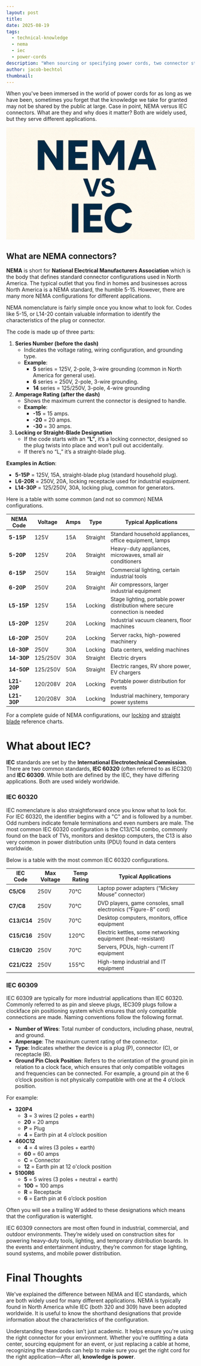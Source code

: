 ```yaml
---
layout: post
title: 
date: 2025-08-19
tags:
  - technical-knowledge
  - nema
  - iec
  - power-cords
description: "When sourcing or specifying power cords, two connector standards dominate the landscape: NEMA and IEC."
author: jacob-bechtol
thumbnail:
---
```

When you've been immersed in the world of power cords for as long as we have been, sometimes you forget that the knowledge we take for granted may not be shared by the public at large.  Case in point, NEMA versus IEC connectors.  What are they and why does it matter?  Both are widely used, but they serve different applications.

![](/assets/images/posts/NEMA-vs-IEC.png)
## What are NEMA connectors?

**NEMA** is short for **National Electrical Manufacturers Association** which is the body that defines standard connector configurations used in North America. The typical outlet that you find in homes and businesses across North America is a NEMA standard, the humble 5-15.  However, there are many more NEMA configurations for different applications. 

NEMA nomenclature is fairly simple once you know what to look for. Codes like 5-15, or L14-20 contain valuable information to identify the characteristics of the plug or connector.  

The code is made up of three parts:

1. **Series Number (before the dash)**    
    - Indicates the voltage rating, wiring configuration, and grounding type.        
    - **Example**:        
        - **5** series = 125V, 2-pole, 3-wire grounding (common in North America for general use).
        - **6** series = 250V, 2-pole, 3-wire grounding.
        - **14** series = 125/250V, 3-pole, 4-wire grounding
2. **Amperage Rating (after the dash)**
    - Shows the maximum current the connector is designed to handle.
    - **Example**:
        - **-15** = 15 amps.
        - **-20** = 20 amps.
        - **-30** = 30 amps.
3. **Locking or Straight-Blade Designation**    
    - If the code starts with an **“L”**, it’s a locking connector, designed so the plug twists into place and won’t pull out accidentally.
    - If there’s no “L,” it’s a straight-blade plug.

**Examples in Action**:
- **5-15P** = 125V, 15A, straight-blade plug (standard household plug).
- **L6-20R** = 250V, 20A, locking receptacle used for industrial equipment.
- **L14-30P** = 125/250V, 30A, locking plug, common for generators.

Here is a table with some common (and not so common) NEMA configurations.

| NEMA Code   | Voltage  | Amps | Type     | Typical Applications                                                          |
| ----------- | -------- | ---- | -------- | ----------------------------------------------------------------------------- |
| **5-15P**   | 125V     | 15A  | Straight | Standard household appliances, office equipment, lamps                        |
| **5-20P**   | 125V     | 20A  | Straight | Heavy-duty appliances, microwaves, small air conditioners                     |
| **6-15P**   | 250V     | 15A  | Straight | Commercial lighting, certain industrial tools                                 |
| **6-20P**   | 250V     | 20A  | Straight | Air compressors, larger industrial equipment                                  |
| **L5-15P**  | 125V     | 15A  | Locking  | Stage lighting, portable power distribution where secure connection is needed |
| **L5-20P**  | 125V     | 20A  | Locking  | Industrial vacuum cleaners, floor machines                                    |
| **L6-20P**  | 250V     | 20A  | Locking  | Server racks, high-powered machinery                                          |
| **L6-30P**  | 250V     | 30A  | Locking  | Data centers, welding machines                                                |
| **14-30P**  | 125/250V | 30A  | Straight | Electric dryers                                                               |
| **14-50P**  | 125/250V | 50A  | Straight | Electric ranges, RV shore power, EV chargers                                  |
| **L21-20P** | 120/208V | 20A  | Locking  | Portable power distribution for events                                        |
| **L21-30P** | 120/208V | 30A  | Locking  | Industrial machinery, temporary power systems                                 |
For a complete guide of NEMA configurations, our [locking](https://www.stayonline.com/product-resources/nema-locking-reference-chart.asp) and [straight blade](https://www.stayonline.com/product-resources/nema-straight-blade-reference-chart.asp) reference charts.
# What about IEC?

**IEC** standards are set by the **International Electrotechnical Commission**.  There are two common standards, **IEC 60320** (often referred to as IEC320) and **IEC 60309**.  While both are defined by the IEC, they have differing applications. Both are used widely worldwide.

### IEC 60320

IEC nomenclature is also straightforward once you know what to look for.  For IEC 60320, the identifier begins with a "C" and is followed by a number.  Odd numbers indicate female terminations and even numbers are male. The most common IEC 60320 configuration is the C13/C14 combo, commonly found on the back of TVs, monitors and desktop computers, the C13 is also very common in power distribution units (PDU) found in data centers worldwide.

Below is a table with the most common IEC 60320 configurations.

| IEC Code    | Max Voltage | Temp Rating | Typical Applications                                            |
| ----------- | ----------- | ----------- | --------------------------------------------------------------- |
| **C5/C6**   | 250V        | 70°C        | Laptop power adapters (“Mickey Mouse” connector)                |
| **C7/C8**   | 250V        | 70°C        | DVD players, game consoles, small electronics (“Figure-8” cord) |
| **C13/C14** | 250V        | 70°C        | Desktop computers, monitors, office equipment                   |
| **C15/C16** | 250V        | 120°C       | Electric kettles, some networking equipment (heat-resistant)    |
| **C19/C20** | 250V        | 70°C        | Servers, PDUs, high-current IT equipment                        |
| **C21/C22** | 250V        | 155°C       | High-temp industrial and IT equipment                           |
### IEC 60309

IEC 60309 are typically for more industrial applications than IEC 60320.  Commonly referred to as pin and sleeve plugs, IEC309 plugs follow a clockface pin positioning system which ensures that only compatible connections are made.  Naming conventions follow the following format.

- **Number of Wires**: Total number of conductors, including phase, neutral, and ground.
- **Amperage**: The maximum current rating of the connector.
- **Type**: Indicates whether the device is a plug (P), connector (C), or receptacle (R). 
- **Ground Pin Clock Position**: Refers to the orientation of the ground pin in relation to a clock face, which ensures that only compatible voltages and frequencies can be connected. For example, a ground pin at the 6 o’clock position is not physically compatible with one at the 4 o’clock position.

For example:

- **320P4**
    - **3** = 3 wires (2 poles + earth)
    - **20** = 20 amps
    - **P** = Plug        
    - **4** = Earth pin at 4 o’clock position
- **460C12**
	- **4** = 4 wires (3 poles + earth)
	- **60** = 60 amps
	- **C** = Connector
	- **12** = Earth pin at 12 o'clock position
- **5100R6**    
    - **5** = 5 wires (3 poles + neutral + earth)        
    - **100** = 100 amps        
    - **R** = Receptacle        
    - **6** = Earth pin at 6 o’clock position

Often you will see a trailing W added to these designations which means that the configuration is watertight. 

IEC 60309 connectors are most often found in industrial, commercial, and outdoor environments. They’re widely used on construction sites for powering heavy-duty tools, lighting, and temporary distribution boards. In the events and entertainment industry, they’re common for stage lighting, sound systems, and mobile power distribution. 

# Final Thoughts

We've explained the difference between NEMA and IEC standards, which are both widely used for many different applications. NEMA is typically found in North America while IEC (both 320 and 309) have been adopted worldwide. It is useful to know the shorthand designations that provide information about the characteristics of the configuration.

Understanding these codes isn’t just academic. It helps ensure you're using the right connector for your environment. Whether you're outfitting a data center, sourcing equipment for an event, or just replacing a cable at home, recognizing the standards can help to make sure you get the right cord for the right application—After all, **knowledge is power**.

